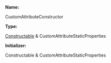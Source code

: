 **Name:**

CustomAttributeConstructor

**Type:**

[Constructable](https://gitbook-18.gitbook.io/au//kernel/interfaces/typealiases/constructable) & CustomAttributeStaticProperties

**Initializer:**

Constructable & CustomAttributeStaticProperties

